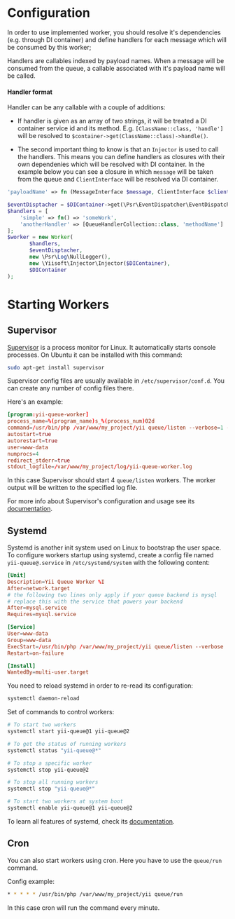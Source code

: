 Configuration
================

In order to use implemented worker, you should resolve it's dependencies (e.g. through DI container) 
and define handlers for each message which will be consumed by this worker;

Handlers are callables indexed by payload names. When a message will be consumed from the queue, a callable associated with it's payload name will be called.

#### Handler format
Handler can be any callable with a couple of additions:

- If handler is given as an array of two strings, it will be treated a DI container service id and its method.
E.g. `[ClassName::class, 'handle']` will be resolved to `$container->get(ClassName::class)->handle()`.

- The second important thing to know is that an `Injector` is used to call the handlers.
This means you can define handlers as closures with their own dependenies which will be resolved with DI container.
In the example below you can see a closure in which `message` will be taken from the queue 
and `ClientInterface` will be resolved via DI container.
```php
'payloadName' => fn (MessageInterface $message, ClientInterface $client) => $client->send($message->getPayloadData()),
```

```php
$eventDisptacher = $DIContainer->get(\Psr\EventDispatcher\EventDispatcherInterface::class);
$handlers = [
    'simple' => fn() => 'someWork',
    'anotherHandler' => [QueueHandlerCollection::class, 'methodName']
];
$worker = new Worker(
       $handlers,
       $eventDisptacher,
       new \Psr\Log\NullLogger(),
       new \Yiisoft\Injector\Injector($DIContainer),
       $DIContainer
);
```

Starting Workers
================

Supervisor
----------

[Supervisor](http://supervisord.org) is a process monitor for Linux. It automatically starts
console processes.  On Ubuntu it can be installed with this command:

```sh
sudo apt-get install supervisor
```

Supervisor config files are usually available in `/etc/supervisor/conf.d`. You can create any number of
config files there.

Here's an example:

```conf
[program:yii-queue-worker]
process_name=%(program_name)s_%(process_num)02d
command=/usr/bin/php /var/www/my_project/yii queue/listen --verbose=1 --color=0
autostart=true
autorestart=true
user=www-data
numprocs=4
redirect_stderr=true
stdout_logfile=/var/www/my_project/log/yii-queue-worker.log
```

In this case Supervisor should start 4 `queue/listen` workers. The worker output will be written
to the specified log file.

For more info about Supervisor's configuration and usage see its [documentation](http://supervisord.org).

Systemd
-------

Systemd is another init system used on Linux to bootstrap the user space. To configure workers startup
using systemd, create a config file named `yii-queue@.service` in `/etc/systemd/system` with
the following content:

```conf
[Unit]
Description=Yii Queue Worker %I
After=network.target
# the following two lines only apply if your queue backend is mysql
# replace this with the service that powers your backend
After=mysql.service
Requires=mysql.service

[Service]
User=www-data
Group=www-data
ExecStart=/usr/bin/php /var/www/my_project/yii queue/listen --verbose
Restart=on-failure

[Install]
WantedBy=multi-user.target
```

You need to reload systemd in order to re-read its configuration:

```sh
systemctl daemon-reload
```

Set of commands to control workers:

```sh
# To start two workers
systemctl start yii-queue@1 yii-queue@2

# To get the status of running workers
systemctl status "yii-queue@*"

# To stop a specific worker
systemctl stop yii-queue@2

# To stop all running workers
systemctl stop "yii-queue@*"

# To start two workers at system boot
systemctl enable yii-queue@1 yii-queue@2
```

To learn all features of systemd, check its [documentation](https://freedesktop.org/wiki/Software/systemd/#manualsanddocumentationforusersandadministrators).

Cron
----

You can also start workers using cron. Here you have to use the `queue/run` command.

Config example:

```sh
* * * * * /usr/bin/php /var/www/my_project/yii queue/run
```

In this case cron will run the command every minute.
